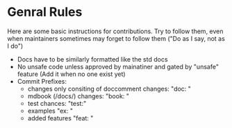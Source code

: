 # Genral Rules

Here are some basic instructions for contributions. Try to follow them, even
when maintainers sometimes may forget to follow them ("Do as I say, not as I
do")

- Docs have to be similarly formatted like the std docs
- No unsafe code unless approved by mainatiner and gated by "unsafe" feature
  (Add it when no one exist yet)
- Commit Prefixes:
  - changes only consiting of doccomment changes: "doc: "
  - mdbook (/docs/) changes: "book: "
  - test chances: "test:"
  - examples "ex: "
  - added features "feat: "
